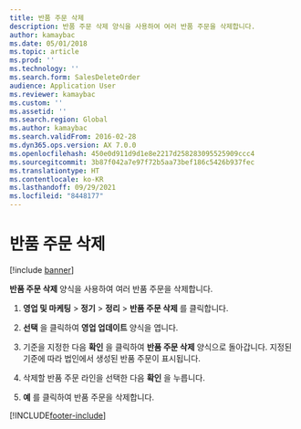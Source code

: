 ```yaml
---
title: 반품 주문 삭제
description: 반품 주문 삭제 양식을 사용하여 여러 반품 주문을 삭제합니다.
author: kamaybac
ms.date: 05/01/2018
ms.topic: article
ms.prod: ''
ms.technology: ''
ms.search.form: SalesDeleteOrder
audience: Application User
ms.reviewer: kamaybac
ms.custom: ''
ms.assetid: ''
ms.search.region: Global
ms.author: kamaybac
ms.search.validFrom: 2016-02-28
ms.dyn365.ops.version: AX 7.0.0
ms.openlocfilehash: 450e0d911d9d1e8e2217d258283095525909ccc4
ms.sourcegitcommit: 3b87f042a7e97f72b5aa73bef186c5426b937fec
ms.translationtype: HT
ms.contentlocale: ko-KR
ms.lasthandoff: 09/29/2021
ms.locfileid: "8448177"
---
```

# <a name="delete-a-return-order"></a>반품 주문 삭제 

[!include [banner](../includes/banner.md)]


**반품 주문 삭제** 양식을 사용하여 여러 반품 주문을 삭제합니다.

1.  **영업 및 마케팅** \> **정기** \> **정리** \> **반품 주문 삭제** 를 클릭합니다.

2.  **선택** 을 클릭하여 **영업 업데이트** 양식을 엽니다.

3.  기준을 지정한 다음 **확인** 을 클릭하여 **반품 주문 삭제** 양식으로 돌아갑니다. 지정된 기준에 따라 법인에서 생성된 반품 주문이 표시됩니다.

4.  삭제할 반품 주문 라인을 선택한 다음 **확인** 을 누릅니다.

5.  **예** 를 클릭하여 반품 주문을 삭제합니다.





[!INCLUDE[footer-include](../../includes/footer-banner.md)]